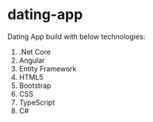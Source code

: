 # dating-app

Dating App build with below technologies:
1. .Net Core
2. Angular
3. Entity Framework
4. HTML5
5. Bootstrap
6. CSS
7. TypeScript 
8. C#
